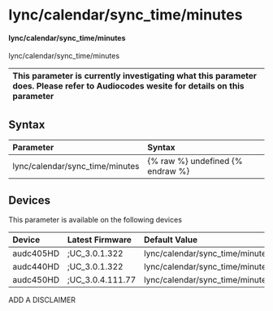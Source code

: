 ﻿---
description: lync/calendar/sync_time/minutes
search: false
---

# lync/calendar/sync_time/minutes

#### lync/calendar/sync_time/minutes

lync/calendar/sync_time/minutes


| This parameter is currently investigating what this parameter does. Please refer to Audiocodes wesite for details on this parameter | 
| :--- |

## Syntax
| Parameter | Syntax |
| :--- | :--- |
|lync/calendar/sync_time/minutes | {% raw %} undefined {% endraw %}|

## Devices
This parameter is available on the following devices

| Device | Latest Firmware | Default Value |
|:---|:---|:---|
| audc405HD | ;UC_3.0.1.322 | lync/calendar/sync_time/minutes=15 
| audc440HD | ;UC_3.0.1.322 | lync/calendar/sync_time/minutes=15 
| audc450HD | ;UC_3.0.4.111.77 | lync/calendar/sync_time/minutes=15 

ADD A DISCLAIMER
